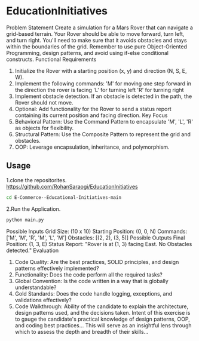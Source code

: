 # EducationInitiatives
Problem Statement
Create a simulation for a Mars Rover that can navigate a grid-based terrain. Your Rover should be able to move forward, turn left, and turn
right. You'll need to make sure that it avoids obstacles and stays within the boundaries of the grid. Remember to use pure Object-Oriented
Programming, design patterns, and avoid using if-else conditional constructs.
Functional Requirements
1. Initialize the Rover with a starting position (x, y) and direction (N, S, E, W).
2. Implement the following commands:
'M' for moving one step forward in the direction the rover is facing
'L' for turning left
'R' for turning right
3. Implement obstacle detection. If an obstacle is detected in the path, the Rover should not move.
4. Optional: Add functionality for the Rover to send a status report containing its current position and facing direction.
Key Focus
1. Behavioral Pattern: Use the Command Pattern to encapsulate 'M', 'L', 'R' as objects for flexibility.
2. Structural Pattern: Use the Composite Pattern to represent the grid and obstacles.
3. OOP: Leverage encapsulation, inheritance, and polymorphism.

## Usage
1.clone the repositorites.
https://github.com/RohanSaraogi/EducationInitiatives
```sh
cd E-Commerce--Educational-Initiatives-main
```
2.Run the Application.
```sh
python main.py
```



Possible Inputs
Grid Size: (10 x 10)
Starting Position: (0, 0, N)
Commands: ['M', 'M', 'R', 'M', 'L', 'M']
Obstacles: [(2, 2), (3, 5)]
Possible Outputs
Final Position: (1, 3, E)
Status Report: "Rover is at (1, 3) facing East. No Obstacles detected."
Evaluation
1. Code Quality: Are the best practices, SOLID principles, and design patterns effectively implemented?
2. Functionality: Does the code perform all the required tasks?
3. Global Convention: Is the code written in a way that is globally understandable?
4. Gold Standards: Does the code handle logging, exceptions, and validations effectively?
5. Code Walkthrough: Ability of the candidate to explain the architecture, design patterns used, and the decisions taken.
Intent of this exercise is to gauge the candidate's practical knowledge of design patterns, OOP, and coding best practices... This will serve
as an insightful lens through which to assess the depth and breadth of their skills...

